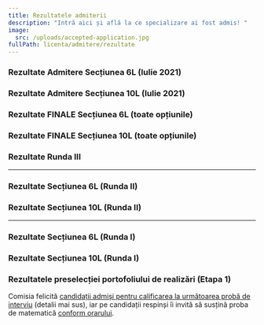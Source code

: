 ```yaml
---
title: Rezultatele admiterii
description: "Intră aici și află la ce specializare ai fost admis! "
image:
  src: /uploads/accepted-application.jpg
fullPath: licenta/admitere/rezultate
---
```

### Rezultate Admitere Secțiunea 6L (Iulie 2021)

### Rezultate Admitere Secțiunea 10L (Iulie 2021)



### Rezultate FINALE Secțiunea 6L (toate opțiunile)

<Attachment label="Rezultate" file="/uploads/6l-rf-admisi-b.pdf"></Attachment>

<Attachment label="Olimpici" file="/uploads/6l-rf-admisi-o.pdf"></Attachment>

<Attachment label="Olimpici (o probă)" file="/uploads/6l-rf-admisi-o-proba-.pdf"></Attachment>

<Attachment label="Studenți" file="/uploads/6l-rf-admisi-s.pdf"></Attachment>

<Attachment label="Sportivi" file="/uploads/6l-rf-admisi-sport.pdf"></Attachment>

<Attachment label="Plasament" file="/uploads/6l-rf-admisi-p.pdf"></Attachment>

<Attachment label="Rural" file="/uploads/6l-rf-admisi-u.pdf"></Attachment>

### Rezultate FINALE Secțiunea 10L (toate opțiunile)

<Attachment label="Rezultate" file="/uploads/10l-rf-admisi-b.pdf"></Attachment>

<Attachment label="Olimpici" file="/uploads/10l-rf-admisi-o.pdf"></Attachment>

<Attachment label="Plasament" file="/uploads/10l-rf-admisi-p.pdf"></Attachment>

<Attachment label="Rural" file="/uploads/10l-rf-admisi-u.pdf"></Attachment>

### Rezultate Runda III

<Attachment label="Rezultate secțiunea 6L" file="/uploads/r3-6l-rezultate.pdf"></Attachment>

<Attachment label="Rezultate secțiunea 10" file="/uploads/rezultate-10l-r3.pdf"></Attachment>

- - -

### Rezultate Secțiunea 6L (Runda II)

<Attachment label="Rezultate" file="/uploads/r2-v2-6l.pdf"></Attachment>

<Attachment label="Olimpici" file="/uploads/admisi_olimpici.pdf"></Attachment>

<Attachment label="Olimpici (probă cu nota 10)" file="/uploads/admisi_olimpici_d.pdf"></Attachment>

<Attachment label="Plasament" file="/uploads/admisi_plasament.pdf"></Attachment>

<Attachment label="Rural" file="/uploads/admisi_rurali.pdf"></Attachment>

<Attachment label="Sportivi" file="/uploads/admisi_sportivi.pdf"></Attachment>

### Rezultate Secțiunea 10L (Runda II)

<Attachment label="Rezultate" file="/uploads/r2-v2-10l.pdf"></Attachment>

<Attachment label="Olimpici" file="/uploads/10l-admisi_olimpici.pdf"></Attachment>

<Attachment label="Sportivi" file="/uploads/10l-admisi_sportivi.pdf"></Attachment>

<Attachment label="Plasament" file="/uploads/10l-admisi-plasamant.pdf"></Attachment>

<Attachment label="Rural" file="/uploads/10l-admisi-rurali.pdf"></Attachment>

- - -

### Rezultate Secțiunea 6L (Runda I)

<Attachment label="Rezultate" file="/uploads/6l-r0-rezultate.pdf"></Attachment>

<Attachment label="Olimpici" file="/uploads/6l-r0-admisi-o.pdf"></Attachment>

<Attachment label="Olimpici (proba cu 10)" file="/uploads/6l-r0-admisi-o2.pdf"></Attachment>

<Attachment label="Studenți" file="/uploads/6l-r0-admisi-s.pdf"></Attachment>

<Attachment label="Rural" file="/uploads/6l-r0-admisi-rural.pdf"></Attachment>

<Attachment label="Plasament" file="/uploads/6l-r0-admisi-p.pdf"></Attachment>

<Attachment label="Sportivi" file="/uploads/sportivi2.pdf"></Attachment>

### Rezultate Secțiunea 10L (Runda I)

<Attachment label="Rezultate" file="/uploads/site-10ll-r0-rezultate.pdf"></Attachment>

<Attachment label="Olimpici" file="/uploads/10l-r0-admisi-o.pdf"></Attachment>

<Attachment label="Rural" file="/uploads/10l-r0-admisi-rural.pdf"></Attachment>

### Rezultatele preselecției portofoliului de realizări (Etapa 1)

Comisia felicită [candidații admiși pentru calificarea la următoarea probă de interviu](https://admitere.ac.upt.ro/uploads/portofoliu-etapa-1.pdf) (detalii mai sus), iar pe candidații respinși îi invită să susțină proba de matematică [conform orarului](/licenta/admitere/ultimele-anunturi/).